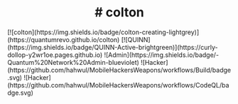 <h1 align="center">
  # colton
</h1>
  [![colton](https://img.shields.io/badge/colton-creating-lightgrey)](https://quantumrevo.github.io/colton)
  [![QUINN](https://img.shields.io/badge/QUINN-Active-brightgreen)](https://curly-dollop-y2wr1oe.pages.github.io)
  ![Admin](https://img.shields.io/badge/-Quantum%20Network%20Admin-blueviolet)
  ![Hacker](https://github.com/hahwul/MobileHackersWeapons/workflows/Build/badge.svg)
  ![Hacker](https://github.com/hahwul/MobileHackersWeapons/workflows/CodeQL/badge.svg)

